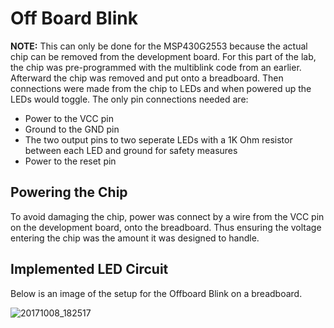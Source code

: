 # Off Board Blink
**NOTE:** This can only be done for the MSP430G2553 because the actual chip can be removed from the development board. For this part of the lab, the chip was pre-programmed with the multiblink code from an earlier. Afterward the chip was removed and put onto a breadboard. Then connections were made from the chip to LEDs and when powered up the LEDs would toggle. The only pin connections needed are:

- Power to the VCC pin
- Ground to the GND pin
- The two output pins to two seperate LEDs with a 1K Ohm resistor between each LED and ground for safety measures
- Power to the reset pin


## Powering the Chip
To avoid damaging the chip, power was connect by a wire from the VCC pin on the development board, onto the breadboard. Thus ensuring the voltage entering the chip was the amount it was designed to handle.


## Implemented LED Circuit
Below is an image of the setup for the Offboard Blink on a breadboard. 



![20171008_182517](https://user-images.githubusercontent.com/31701000/31401387-b835d526-adc0-11e7-8b1b-42d05addc42c.jpg)
